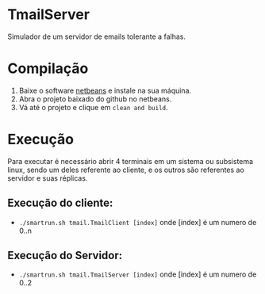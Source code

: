 # TmailServer
Simulador de um servidor de emails tolerante a falhas.

# Compilação
1. Baixe o software [netbeans](https://netbeans.apache.org/download/index.html) e instale na sua máquina.
2. Abra o projeto baixado do github no netbeans.
3. Vá até o projeto e clique em ```clean and build```.

# Execução
Para executar é necessário abrir 4 terminais em um sistema ou subsistema linux, sendo um deles referente ao cliente, e os outros são referentes ao servidor e suas réplicas.
## Execução do cliente:
  - `./smartrun.sh tmail.TmailClient [index]` onde [index] é um numero de 0..n
## Execução do Servidor:
  - `./smartrun.sh tmail.TmailServer [index]` onde [index] é um numero de 0..2
